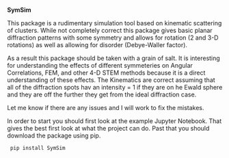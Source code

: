 **SymSim**

This package is a rudimentary simulation tool based on kinematic scattering of clusters.  While not completely correct this package
gives basic planar diffraction patterns with some symmetry and allows for rotation (2 and 3-D rotations) as well as allowing for
disorder (Debye-Waller factor). 

As a result this package should be taken with a grain of salt.  It is interesting for understanding the effects of different symmeteries
on Angular Correlations, FEM, and other 4-D STEM methods because it is a direct understanding of these effects.  The Kinematics are correct
assuming that all of the diffraction spots hav an intensity = 1 if they are on he Ewald sphere and they are off the further they get from
the ideal diffraction case.

Let me know if there are any issues and I will work to fix the mistakes. 

In order to start you should first look at the example Jupyter Notebook. That gives the best first look at what the project can do.  Past that
you should download the package using pip.

``` pip install SymSim``` 
